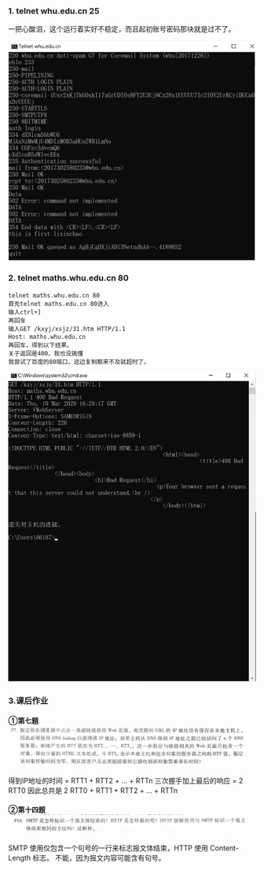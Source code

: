 ### 1. telnet whu.edu.cn 25

一把心酸泪，这个运行着实好不稳定，而且起初账号密码那块就是过不了。

![image-20200320000357103](https://github.com/20192021855-DCAN/HOMEWORK-3/blob/master/2017302580233/img/image-20200320000357103.png)



### 2. telnet maths.whu.edu.cn 80

```
telnet maths.whu.edu.cn 80
首先telnet maths.edu.cn 80进入
输入ctrl+]
再回车
输入GET /kxyj/xsjz/31.htm HTTP/1.1                                               Host: maths.whu.edu.cn 
再回车，得到以下结果。
关于返回是400，我也没搞懂
我尝试了百度的80端口，这边复制都来不及就超时了。
```

![image-20200320002941157](https://github.com/20192021855-DCAN/HOMEWORK-3/blob/master/2017302580233/img/image-20200320002941157.png)



### 3.课后作业

#### ①第七题![image-20200320005859058](https://github.com/20192021855-DCAN/HOMEWORK-3/blob/master/2017302580233/img/image-20200320005859058.png)

得到IP地址的时间 = RTT1 + RTT2 + … + RTTn
三次握手加上最后的响应 = 2 RTT0
因此总共是 2 RTT0 + RTT1 + RTT2 + … + RTTn

#### ②第十四题![image-20200320005835658](https://github.com/20192021855-DCAN/HOMEWORK-3/blob/master/2017302580233/img/image-20200320005835658.png)

SMTP 使用仅包含一个句号的一行来标志报文体结束，HTTP 使用 Content-Length 标志。
不能，因为报文内容可能含有句号。
